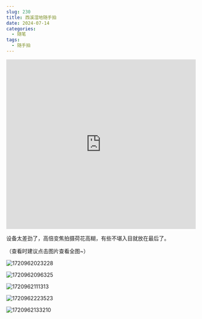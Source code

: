 ```yaml
---
slug: 230
title: 西溪湿地随手拍
date: 2024-07-14
categories: 
  - 随笔
tags: 
  - 随手拍
---
```


<iframe src="https://www.google.com/maps/embed?pb=!1m18!1m12!1m3!1d27568.436010137124!2d120.0467503777646!3d30.264028288052753!2m3!1f0!2f0!3f0!3m2!1i1024!2i768!4f13.1!3m3!1m2!1s0x344b7b4c5dc99a29%3A0x564316de0ce6dd8d!2z5Lit5Zu95p2t5bee5biC6KW_5rqq5Zu95a625rm_5Zyw5YWs5Zut!5e0!3m2!1szh-CN!2shk!4v1720962332059!5m2!1szh-CN!2shk" width="100%" height="450" style="border:0;" allowfullscreen="" loading="lazy" referrerpolicy="no-referrer-when-downgrade"></iframe>

设备太差劲了，高倍变焦拍摄荷花高糊，有些不堪入目就放在最后了。

（查看时建议点击图片查看全图~）

![1720962023228](https://imgurl.zishu.me/2024/07/1720962023228.webp)

![1720962096325](https://imgurl.zishu.me/2024/07/1720962096325.webp)

![1720962111313](https://imgurl.zishu.me/2024/07/1720962111313.webp)

![1720962223523](https://imgurl.zishu.me/2024/07/1720962223523.webp)

![1720962133210](https://imgurl.zishu.me/2024/07/1720962133210.webp)
